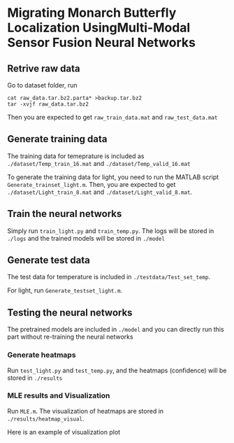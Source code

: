 # Migrating Monarch Butterfly Localization UsingMulti-Modal Sensor Fusion Neural Networks

## Retrive raw data

Go to dataset folder, run 
```
cat raw_data.tar.bz2.parta* >backup.tar.bz2
tar -xvjf raw_data.tar.bz2
```

Then you are expected to get `raw_train_data.mat` and `raw_test_data.mat`

## Generate training data

The training data for temeprature is included as `./dataset/Temp_train_16.mat` and  `./dataset/Temp_valid_16.mat`

To generate the training data for light, you need to run the MATLAB script `Generate_trainset_light.m`. Then, you are expected to get `./dataset/Light_train_8.mat` and `./dataset/Light_valid_8.mat`.

## Train the neural networks

Simply run `train_light.py` and `train_temp.py`. The logs will be stored in `./logs` and the trained models will be stored in `./model`

## Generate test data

The test data for temperature is included in `./testdata/Test_set_temp`.

For light, run `Generate_testset_light.m`. 

## Testing the neural networks

The pretrained models are included in `./model` and you can directly run this part without re-training the neural networks

### Generate heatmaps

Run `test_light.py` and `test_temp.py`, and the heatmaps (confidence) will be stored in `./results`

### MLE results and Visualization

Run `MLE.m`. The visualization of heatmaps are stored in `./results/heatmap_visual`. 

Here is an example of visualization plot

